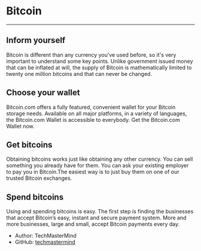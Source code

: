 # Bitcoin
----
## Inform yourself

Bitcoin is different than any currency you’ve used before, so it's very important to understand some key points. Unlike government issued money that can be inflated at will, the supply of Bitcoin is mathematically limited to twenty one million bitcoins and that can never be changed.

## Choose your wallet
Bitcoin.com offers a fully featured, convenient wallet for your Bitcoin storage needs. Available on all major platforms, in a variety of languages, the Bitcoin.com Wallet is accessible to everybody.
Get the Bitcoin.com Wallet now.

## Get bitcoins
Obtaining bitcoins works just like obtaining any other currency. You can sell something you already have for them. You can ask your existing employer to pay you in Bitcoin.The easiest way is to just buy them on one of our trusted Bitcoin exchanges.

## Spend bitcoins
Using and spending bitcoins is easy. The first step is finding the businesses that accept Bitcoin’s easy, instant and secure payment system. More and more businesses, large and small, accept Bitcoin payments every day.

- Author: TechMasterMind
- GitHub: [techmastermind](https://github.com/techmastermind)
